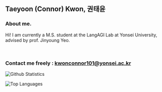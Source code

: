 ## Taeyoon (Connor) Kwon, 권태윤

### About me.
Hi! I am currently a M.S. student at the LangAGI Lab at Yonsei University, advised by prof. Jinyoung Yeo.




<br>

### Contact me freely : kwonconnor101@yonsei.ac.kr

![Github Statistics](https://github-readme-stats.vercel.app/api?username=Connoriginal&show_icons=true&count_private=truedark&theme=dark)

![Top Languages](https://github-readme-stats.vercel.app/api/top-langs/?username=Connoriginal&theme=dark&count_private=true&layout=compact)
<br><br><br>


<!--
**Connoriginal/Connoriginal** is a ✨ _special_ ✨ repository because its `README.md` (this file) appears on your GitHub profile.

Here are some ideas to get you started:

- 🔭 I’m currently working on ...
- 🌱 I’m currently learning ...
- 👯 I’m looking to collaborate on ...
- 🤔 I’m looking for help with ...
- 💬 Ask me about ...
- 📫 How to reach me: ...
- 😄 Pronouns: ...
- ⚡ Fun fact: ...
### Projects
* Game 'Invader' develop (2020.10 ~ 2020.12)
> Team project using Jira + Travis CI + Java  <br>
> [Github Repository](https://github.com/SWdevelop-569/Invaders)
* Hotel Management System (2020.09 ~ 2020.12)
> Team project using NodeJs + Express + Mysql <br> 
> [Github Repository](https://github.com/Connoriginal/Hotel_Management)

* Drawing Lots Application (2020.05 ~ 2020.06)
> Team project using Android Studio and Opensource <br>
> [Github Repository](https://github.com/Hanyang-Erica-Oss-dev-2020-Undecided)

* BlackJack (2017.05 ~ 2017.06)
> Team project using simple Python GUI <br> 
> [Github Repository](https://github.com/Connoriginal/Learning-Python)
-->
